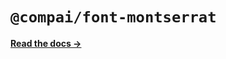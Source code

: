 # `@compai/font-montserrat`

[**Read the docs &rarr;**](https://components.ai/docs/typefaces/montserrat)
